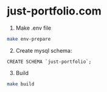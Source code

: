 # just-portfolio.com

1. Make .env file

```bash
make env-prepare
```

2. Create mysql schema:

```mysql
CREATE SCHEMA `just-portfolio`;
```

3. Build

```bash
make build
```

